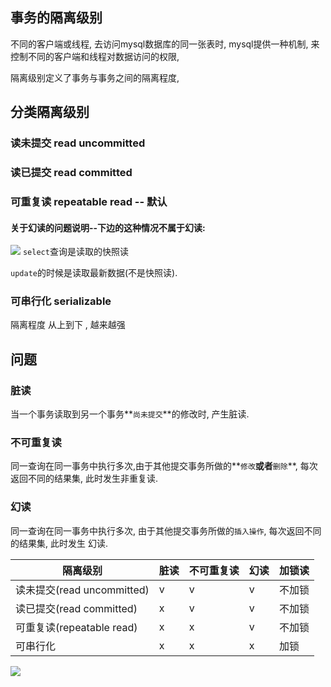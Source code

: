 ## 事务的隔离级别

不同的客户端或线程, 去访问mysql数据库的同一张表时, mysql提供一种机制, 来控制不同的客户端和线程对数据访问的权限, 

隔离级别定义了事务与事务之间的隔离程度, 

## 分类隔离级别

### 读未提交 read uncommitted

### 读已提交 read committed

### 可重复读 repeatable read  -- 默认

#### 关于幻读的问题说明--下边的这种情况不属于幻读:

![](https://ae01.alicdn.com/kf/Ha374a74206ce471381a649f5b2db15e2z.jpg)
`select`查询是读取的快照读

`update`的时候是读取最新数据(不是快照读).

### 可串行化  serializable



隔离程度 从上到下 , 越来越强



## 问题

### 脏读

当一个事务读取到另一个事务**`尚未提交`**的修改时, 产生脏读.

### 不可重复读

同一查询在同一事务中执行多次,由于其他提交事务所做的**`修改`**或者**`删除`**, 每次返回不同的结果集, 此时发生非重复读.

### 幻读

同一查询在同一事务中执行多次, 由于其他提交事务所做的`插入操作`,  每次返回不同的结果集, 此时发生 幻读. 

| 隔离级别                   | 脏读 | 不可重复读 | 幻读        | 加锁读 |
| -------------------------- | ---- | ---------- | ----------- | ------ |
| 读未提交(read uncommitted) | v    | v          | v           | 不加锁 |
| 读已提交(read committed)   | x    | v          | v           | 不加锁 |
| 可重复读(repeatable  read) | x    | x          | v           | 不加锁 |
| 可串行化                   | x    | x          | x           | 加锁   |

![](https://ae01.alicdn.com/kf/Hd6fb591b6fa7460faa3c2a1bd9c532ccD.jpg)







